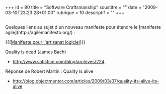 +++
id = 80
title = "Software Craftsmanship"
soustitre = ""
date = "2009-03-10T23:23:28+01:00"
rubrique = 10
descriptif = ""
+++

<h2></h2>
Quelques liens au sujet d'un nouveau manifeste pour étendre le [manifeste agile](http://agilemanifesto.org/) : 

{{{[Manifeste pour l'artisanat logiciel](http://manifesto.softwarecraftsmanship.org/)}}}

Quality is dead (James Bach)

- http://www.satisfice.com/blog/archives/224

Réponse de Robert Martin : Quality is alive

- http://blog.objectmentor.com/articles/2009/03/07/quality-its-alive-its-alive